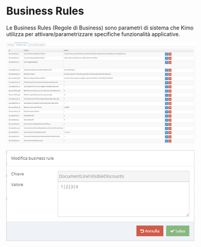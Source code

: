 # Business Rules

Le Business Rules \(Regole di Business\) sono parametri di sistema che Kimo utilizza per attivare/parametrizzare specifiche funzionalità applicative.

![](../../.gitbook/assets/businessrule%20%281%29.PNG)

![](../../.gitbook/assets/image%20%2823%29.png)



